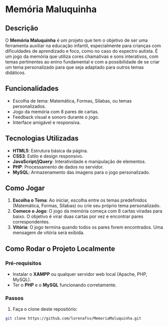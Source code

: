 # Memória Maluquinha

## Descrição
O **Memória Maluquinha** é um projeto que tem o objetivo de ser uma ferramenta auxiliar na educação infantil, especialmente para crianças com dificuldades de aprendizado e foco, como no caso do espectro autista. É um jogo da memória que utiliza cores chamativas e sons interativos, com temas pertinentes ao enino fundamental e com a possibilidade de se criar um tema personalizado para que seja adaptado para outros temas didáticos.

## Funcionalidades
- Escolha de tema: Matemática, Formas, Sílabas, ou temas personalizados.
- Jogo da memória com 8 pares de cartas.
- Feedback visual e sonoro durante o jogo.
- Interface amigável e responsiva.

## Tecnologias Utilizadas
- **HTML5**: Estrutura básica da página.
- **CSS3**: Estilo e design responsivo.
- **JavaScript/jQuery**: Interatividade e manipulação de elementos.
- **PHP**: Processamento de dados no servidor.
- **MySQL**: Armazenamento das imagens para o jogo personalizado.

## Como Jogar
1. **Escolha o Tema**: Ao iniciar, escolha entre os temas predefinidos (Matemática, Formas, Sílabas) ou crie seu próprio tema personalizado.
2. **Comece o Jogo**: O jogo da memória começa com 8 cartas viradas para baixo. O objetivo é virar duas cartas por vez e encontrar pares correspondentes.
3. **Vitória**: O jogo termina quando todos os pares forem encontrados. Uma mensagem de vitória será exibida.

## Como Rodar o Projeto Localmente
### Pré-requisitos
- Instalar o **XAMPP** ou qualquer servidor web local (Apache, PHP, MySQL).
- Ter o **PHP** e o **MySQL** funcionando corretamente.

### Passos
1. Faça o clone deste repositório:

```bash
git clone https://github.com/lorenafsv/MemoriaMaluquinha.git
